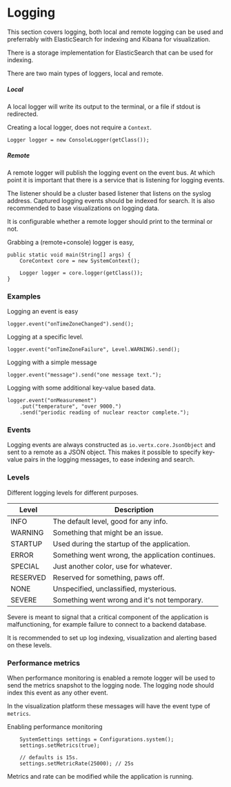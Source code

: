 # Logging

This section covers logging, both local and remote logging can be used and preferrably with ElasticSearch for indexing and Kibana for visualization.

There is a storage implementation for ElasticSearch that can be used for indexing.

There are two main types of loggers, local and remote.

##### Local

A local logger will write its output to the terminal, or a file if stdout is redirected.

Creating a local logger, does not require a `Context`.

```
Logger logger = new ConsoleLogger(getClass());
```

##### Remote

A remote logger will publish the logging event on the event bus. At which point it is important that there is a service that is listening for logging events.

The listener should be a cluster based listener that listens on the syslog address. Captured logging events should be indexed for search. It is also recommended to base visualizations on logging data.

It is configurable whether a remote logger should print to the terminal or not.

Grabbing a (remote+console) logger is easy,

```
public static void main(String[] args) {
    CoreContext core = new SystemContext();
    
    Logger logger = core.logger(getClass());
}
```

### Examples

Logging an event is easy

```
logger.event("onTimeZoneChanged").send();
```

Logging at a specific level.
```
logger.event("onTimeZoneFailure", Level.WARNING).send();
```

Logging with a simple message
```
logger.event("message").send("one message text.");
```

Logging with some additional key-value based data.
```
logger.event("onMeasurement")
    .put("temperature", "over 9000.")
    .send("periodic reading of nuclear reactor complete.");
```

### Events

Logging events are always constructed as `io.vertx.core.JsonObject` and sent to a remote as a JSON object. This makes it possible to specify key-value pairs in the logging messages, to ease indexing and search.

### Levels

Different logging levels for different purposes.

|Level|Description|
|---|---|
|INFO|The default level, good for any info.|
|WARNING|Something that might be an issue.|
|STARTUP|Used during the startup of the application.|
|ERROR|Something went wrong, the application continues.|
|SPECIAL|Just another color, use for whatever.|
|RESERVED|Reserved for something, paws off.|
|NONE|Unspecified, unclassified, mysterious.|
|SEVERE|Something went wrong and it's not temporary.|

Severe is meant to signal that a critical component of the application is malfunctioning, for example failure to connect to a backend database. 

It is recommended to set up log indexing, visualization and alerting based on these levels.

### Performance metrics

When performance monitoring is enabled a remote logger will be used to send the metrics snapshot to the logging node. The logging node should index this event as any other event. 

In the visualization platform these messages will have the event type of `metrics`.

Enabling performance monitoring
```
    SystemSettings settings = Configurations.system();
    settings.setMetrics(true);
    
    // defaults is 15s.
    settings.setMetricRate(25000); // 25s
```

Metrics and rate can be modified while the application is running.





